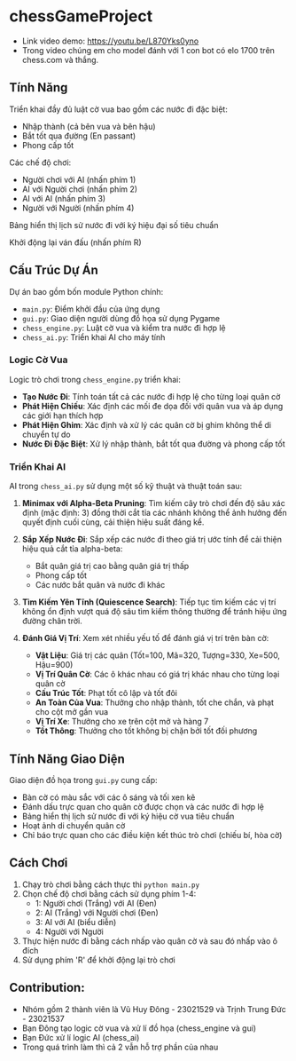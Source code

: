 # chessGameProject

- Link video demo: https://youtu.be/L870Yks0yno
- Trong video chúng em cho model đánh với 1 con bot có elo 1700 trên chess.com và thắng.

## Tính Năng

Triển khai đầy đủ luật cờ vua bao gồm các nước đi đặc biệt:
- Nhập thành (cả bên vua và bên hậu)
- Bắt tốt qua đường (En passant)
- Phong cấp tốt

Các chế độ chơi:
  - Người chơi với AI (nhấn phím 1)
  - AI với Người chơi (nhấn phím 2)
  - AI với AI (nhấn phím 3)
  - Người với Người (nhấn phím 4)

Bảng hiển thị lịch sử nước đi với ký hiệu đại số tiêu chuẩn

Khởi động lại ván đấu (nhấn phím R)

## Cấu Trúc Dự Án

Dự án bao gồm bốn module Python chính:

- `main.py`: Điểm khởi đầu của ứng dụng
- `gui.py`: Giao diện người dùng đồ họa sử dụng Pygame
- `chess_engine.py`: Luật cờ vua và kiểm tra nước đi hợp lệ
- `chess_ai.py`: Triển khai AI cho máy tính

### Logic Cờ Vua

Logic trò chơi trong `chess_engine.py` triển khai:

- **Tạo Nước Đi**: Tính toán tất cả các nước đi hợp lệ cho từng loại quân cờ
- **Phát Hiện Chiếu**: Xác định các mối đe dọa đối với quân vua và áp dụng các giới hạn thích hợp
- **Phát Hiện Ghim**: Xác định và xử lý các quân cờ bị ghim không thể di chuyển tự do
- **Nước Đi Đặc Biệt**: Xử lý nhập thành, bắt tốt qua đường và phong cấp tốt

### Triển Khai AI

AI trong `chess_ai.py` sử dụng một số kỹ thuật và thuật toán sau:

1. **Minimax với Alpha-Beta Pruning**: Tìm kiếm cây trò chơi đến độ sâu xác định (mặc định: 3) đồng thời cắt tỉa các nhánh không thể ảnh hưởng đến quyết định cuối cùng, cải thiện hiệu suất đáng kể.

2. **Sắp Xếp Nước Đi**: Sắp xếp các nước đi theo giá trị ước tính để cải thiện hiệu quả cắt tỉa alpha-beta:
   - Bắt quân giá trị cao bằng quân giá trị thấp
   - Phong cấp tốt
   - Các nước bắt quân và nước đi khác

3. **Tìm Kiếm Yên Tĩnh (Quiescence Search)**: Tiếp tục tìm kiếm các vị trí không ổn định vượt quá độ sâu tìm kiếm thông thường để tránh hiệu ứng đường chân trời.

4. **Đánh Giá Vị Trí**: Xem xét nhiều yếu tố để đánh giá vị trí trên bàn cờ:
   - **Vật Liệu**: Giá trị các quân (Tốt=100, Mã=320, Tượng=330, Xe=500, Hậu=900)
   - **Vị Trí Quân Cờ**: Các ô khác nhau có giá trị khác nhau cho từng loại quân cờ
   - **Cấu Trúc Tốt**: Phạt tốt cô lập và tốt đôi
   - **An Toàn Của Vua**: Thưởng cho nhập thành, tốt che chắn, và phạt cho cột mở gần vua
   - **Vị Trí Xe**: Thưởng cho xe trên cột mở và hàng 7
   - **Tốt Thông**: Thưởng cho tốt không bị chặn bởi tốt đối phương

## Tính Năng Giao Diện

Giao diện đồ họa trong `gui.py` cung cấp:

- Bàn cờ có màu sắc với các ô sáng và tối xen kẽ
- Đánh dấu trực quan cho quân cờ được chọn và các nước đi hợp lệ
- Bảng hiển thị lịch sử nước đi với ký hiệu cờ vua tiêu chuẩn
- Hoạt ảnh di chuyển quân cờ
- Chỉ báo trực quan cho các điều kiện kết thúc trò chơi (chiếu bí, hòa cờ)

## Cách Chơi

1. Chạy trò chơi bằng cách thực thi `python main.py`
2. Chọn chế độ chơi bằng cách sử dụng phím 1-4:
   - 1: Người chơi (Trắng) với AI (Đen)
   - 2: AI (Trắng) với Người chơi (Đen)
   - 3: AI với AI (biểu diễn)
   - 4: Người với Người
3. Thực hiện nước đi bằng cách nhấp vào quân cờ và sau đó nhấp vào ô đích
4. Sử dụng phím 'R' để khởi động lại trò chơi


## Contribution:

- Nhóm gồm 2 thành viên là Vũ Huy Đông - 23021529 và Trịnh Trung Đức - 23021537
- Bạn Đông tạo logic cờ vua và xử lí đồ họa (chess_engine và gui)
- Bạn Đức xử lí logic AI (chess_ai)
- Trong quá trình làm thì cả 2 vẫn hỗ trợ phần của nhau

